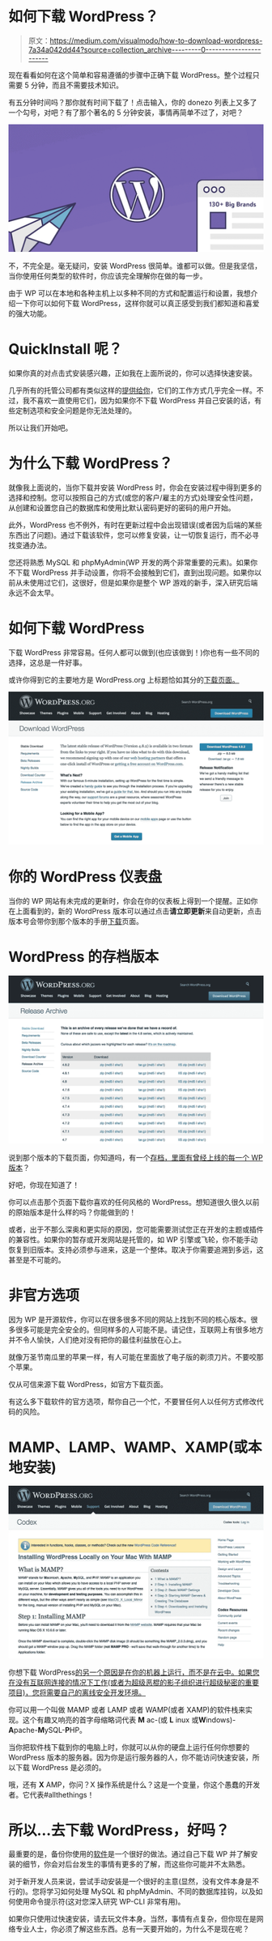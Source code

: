 # 如何下载 WordPress？

> 原文：<https://medium.com/visualmodo/how-to-download-wordpress-7a34a042dd44?source=collection_archive---------0----------------------->

现在看看如何在这个简单和容易遵循的步骤中正确下载 WordPress。整个过程只需要 5 分钟，而且不需要技术知识。

有五分钟时间吗？那你就有时间下载了！点击输入，你的 donezo 列表上又多了一个勾号，对吧？有了那个著名的 5 分钟安装，事情再简单不过了，对吧？

![](img/eace5304d1bb3445c622b9b4e4d63589.png)

不，不完全是。毫无疑问，安装 WordPress 很简单。谁都可以做。但是我坚信，当你使用任何类型的软件时，你应该完全理解你在做的每一步。

由于 WP 可以在本地和各种主机上以多种不同的方式和配置运行和设置，我想介绍一下你可以如何下载 WordPress，这样你就可以真正感受到我们都知道和喜爱的强大功能。

# QuickInstall 呢？

如果你真的对点击式安装感兴趣，正如我在上面所说的，你可以选择快速安装。

几乎所有的托管公司都有类似这样的[提供给你](https://visualmodo.com/)，它们的工作方式几乎完全一样。不过，我不喜欢一直使用它们，因为如果你不下载 WordPress 并自己安装的话，有些定制选项和安全问题是你无法处理的。

所以让我们开始吧。

# 为什么下载 WordPress？

就像我上面说的，当你下载并安装 WordPress 时，你会在安装过程中得到更多的选择和控制。您可以按照自己的方式(或您的客户/雇主的方式)处理安全性问题，从创建和设置您自己的数据库和使用比默认密码更好的密码的用户开始。

此外，WordPress 也不例外，有时在更新过程中会出现错误(或者因为后端的某些东西出了问题)。通过下载该软件，您可以修复安装，让一切恢复运行，而不必寻找变通办法。

您还将熟悉 MySQL 和 phpMyAdmin(WP 开发的两个非常重要的元素)。如果你不下载 WordPress 并手动设置，你将不会接触到它们，直到出现问题。如果你以前从未使用过它们，这很好，但是如果你是整个 WP 游戏的新手，深入研究后端永远不会太早。

# 如何下载 WordPress

下载 WordPress 非常容易。任何人都可以做到(也应该做到！)你也有一些不同的选择，这总是一件好事。

或许你得到它的主要地方是 WordPress.org 上标题恰如其分的[下载页面。](https://wordpress.org/download/)

![](img/213297f1c3ff2019d65824e3fde34702.png)

# 你的 WordPress 仪表盘

当你的 WP 网站有未完成的更新时，你会在你的仪表板上得到一个提醒。正如你在上面看到的，新的 WordPress 版本可以通过点击**请立即更新**来自动更新，点击版本号会带你到那个版本的手册[下载](https://visualmodo.com/)页面。

# WordPress 的存档版本

![](img/43f8eca987d616e61c0fa325bf2cda1f.png)

说到那个版本的下载页面，你知道吗，有一个[存档，里面有曾经上线的每一个 WP 版本](https://wordpress.org/download/release-archive/)？

好吧，你现在知道了！

你可以点击那个页面下载你喜欢的任何风格的 WordPress。想知道很久很久以前的原始版本是什么样的吗？你能做到的！

或者，出于不那么深奥和更实际的原因，您可能需要测试您正在开发的主题或插件的兼容性。如果你的暂存或开发网站是托管的，如 WP 引擎或飞轮，你不能手动恢复到旧版本。支持必须参与进来，这是一个整体。取决于你需要追溯到多远，这甚至是不可能的。

# 非官方选项

因为 WP 是开源软件，你可以在很多很多不同的网站上找到不同的核心版本。很多很多可能是完全安全的。但同样多的人可能不是。请记住，互联网上有很多地方并不令人愉快，人们绝对没有把你的最佳利益放在心上。

就像万圣节南瓜里的苹果一样，有人可能在里面放了电子版的剃须刀片。不要咬那个苹果。

仅从可信来源下载 WordPress，如官方下载页面。

有这么多下载软件的官方选项，帮你自己一个忙，不要冒任何人以任何方式修改代码的风险。

# MAMP、LAMP、WAMP、XAMP(或本地安装)

![](img/94b63af47f621e64db7b6a0640df9618.png)

你想下载 WordPress[的另一个原因是在你的机器上运行，而不是在云中。如果您在没有互联网连接的情况下工作(或者为超级恶棍的影子组织进行超级秘密的重要项目)，您将需要自己的离线安全开发环境。](https://visualmodo.com/)

你可以用一个叫做 MAMP 或者 LAMP 或者 WAMP(或者 XAMP)的软件栈来实现。这个有趣又响亮的首字母缩略词代表 **M** ac-(或 **L** inux 或**W**indows)-**A**pache-**M**ySQL-**P**HP。

当你把软件栈下载到你的电脑上时，你就可以从你的硬盘上运行任何你想要的 WordPress 版本的服务器。因为你是运行服务器的人，你不能访问快速安装，所以下载 WordPress 是必须的。

哦，还有 **X** AMP，你问？X 操作系统是什么？这是一个变量，你这个愚蠢的开发者。它代表#allthethings！

# 所以…去下载 WordPress，好吗？

最重要的是，备份你使用的[软件](https://visualmodo.com/)是一个很好的做法。通过自己下载 WP 并了解安装的细节，你会对后台发生的事情有更多的了解，而这些你可能并不太熟悉。

对于新开发人员来说，尝试手动安装是一个很好的主意(显然，没有文件本身是不行的)。您将学习如何处理 MySQL 和 phpMyAdmin、不同的数据库挂钩，以及如何使用命令提示符(这对您深入研究 WP-CLI 非常有用)。

如果你只使用过快速安装，请去玩文件本身。当然，事情有点复杂，但你现在是网络专业人士，你必须了解这些东西。总有一天要开始的，为什么不是现在呢？